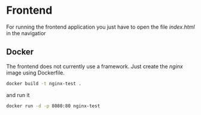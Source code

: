 # Frontend 

For running the frontend application you just have to open the file _index.html_ in the navigatior 


## Docker

The frontend does not currently use a framework. Just create the _nginx_ image using Dockerfile.

```Bash
docker build -t nginx-test .
```

and run it

```Bash
docker run -d -p 8080:80 nginx-test
```
